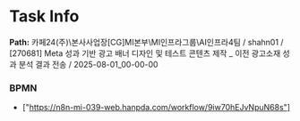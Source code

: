 # Task Info

**Path:** 카페24(주)\본사사업장\[CG]MI본부\MI인프라그룹\AI인프라4팀 / shahn01 / [270681] Meta 성과 기반 광고 배너 디자인 및 테스트 콘텐츠 제작 _ 이전 광고소재 성과 분석 결과 전송 / 2025-08-01_00-00-00

### BPMN
- ["https://n8n-mi-039-web.hanpda.com/workflow/9iw70hEJvNpuN68s"]


